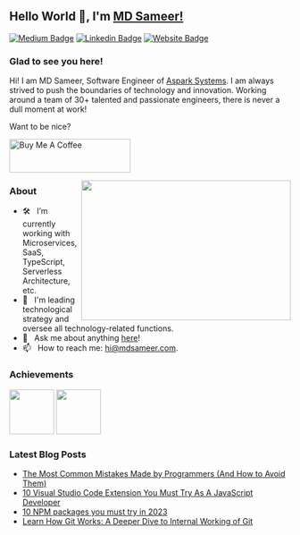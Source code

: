 ## Hello World 👋, I'm [MD Sameer!](https://www.mdsameer.com/)

[![Medium Badge](https://img.shields.io/badge/-Medium-000000?style=flat-square&logo=Medium&logoColor=white)](https://iammdsameer.medium.com/)
[![Linkedin Badge](https://img.shields.io/badge/-LinkedIn-0e76a8?style=flat-square&logo=Linkedin&logoColor=white)](https://linkedin.com/in/iammdsameer)
[![Website Badge](https://img.shields.io/badge/Website-3b5998?style=flat-square&logo=google-chrome&logoColor=white)](https://www.mdsameer.com/)

### Glad to see you here! &nbsp;

Hi! I am MD Sameer, Software Engineer of [Aspark Systems](https://asparksys.com). I am always strived to push the boundaries of technology and innovation. Working around a team of 30+ talented and passionate engineers, there is never a dull moment at work!

Want to be nice?

<a href="https://www.buymeacoffee.com/iammdsameer" target="_blank"><img src="https://cdn.buymeacoffee.com/buttons/v2/default-yellow.png" alt="Buy Me A Coffee" height="60px" width="217px" ></a>

<img align="right" height="250" width="375" alt="" src="https://cdn.asparksys.com/medias/1673113408840.jpeg" />

### About

- 🛠 &nbsp; I’m currently working with Microservices, SaaS, TypeScript, <br /> Serverless Architecture, etc.
- 🚀 &nbsp; I'm leading technological strategy and oversee all technology-related functions.
- 💬 &nbsp; Ask me about anything [here](https://github.com/iammdsameer/iammdsameer/issues/)!
- 📫 &nbsp; How to reach me: hi@mdsameer.com.

### Achievements
<a href="https://www.credly.com/badges/e2fa85a5-ae52-4c24-9427-ccb5730e14fc/public_url"><img src="https://github.com/user-attachments/assets/5ee75f11-62db-4724-ba6f-5d96c1be454e" height="80" /></a>
<a href="https://www.credly.com/badges/4e32b35f-26b9-44c3-a6d2-39c457f9c94b/public_url"><img src="https://user-images.githubusercontent.com/46621885/213876779-55ac03cd-77ee-46bf-be5f-72d42d6053e4.png" height="80" /></a>

### Latest Blog Posts

- [The Most Common Mistakes Made by Programmers (And How to Avoid Them)](https://medium.com/@iammdsameer/the-most-common-mistakes-made-by-programmers-and-how-to-avoid-them-8a95eee83164)
- [10 Visual Studio Code Extension You Must Try As A JavaScript Developer](https://medium.com/@iammdsameer/10-visual-studio-code-extension-you-must-try-as-a-javascript-developer-7d0c6b21bae)
- [10 NPM packages you must try in 2023](https://medium.com/@iammdsameer/10-npm-packages-you-must-try-in-2023-fa79bfca3a39)
- [Learn How Git Works: A Deeper Dive to Internal Working of Git](https://medium.com/@iammdsameer/learn-how-git-works-internally-396e8dcf66b5)

